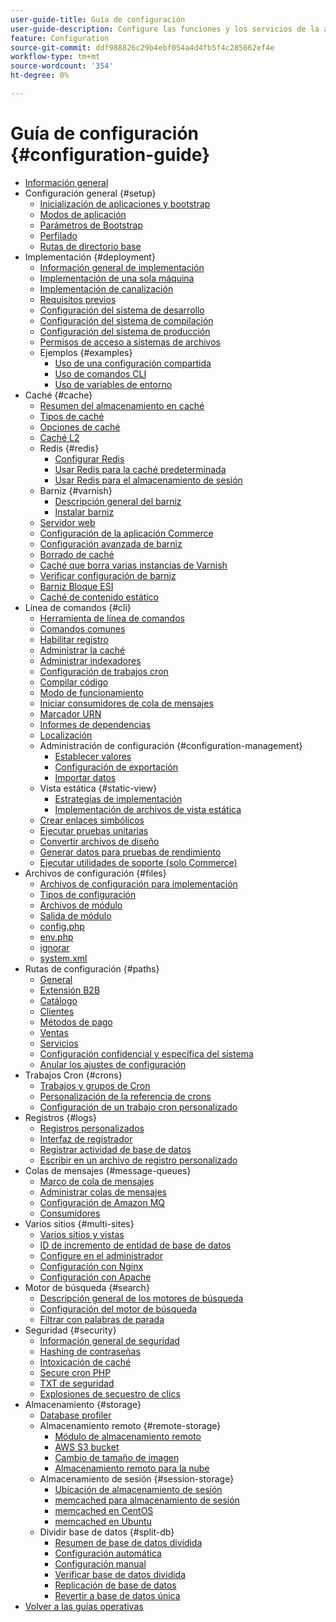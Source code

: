 ```yaml
---
user-guide-title: Guía de configuración
user-guide-description: Configure las funciones y los servicios de la aplicación de Adobe Commerce.
feature: Configuration
source-git-commit: ddf988826c29b4ebf054a4d4fb5f4c285662ef4e
workflow-type: tm+mt
source-wordcount: '354'
ht-degree: 0%

---
```



# Guía de configuración {#configuration-guide}

+ [Información general](overview.md)
+ Configuración general {#setup}
   + [Inicialización de aplicaciones y bootstrap](bootstrap/initialization.md)
   + [Modos de aplicación](bootstrap/application-modes.md)
   + [Parámetros de Bootstrap](bootstrap/set-parameters.md)
   + [Perfilado](bootstrap/mage-profiler.md)
   + [Rutas de directorio base](bootstrap/mage-directory.md)
+ Implementación {#deployment}
   + [Información general de implementación](deployment/overview.md)
   + [Implementación de una sola máquina](deployment/single-machine.md)
   + [Implementación de canalización](deployment/technical-details.md)
   + [Requisitos previos](deployment/prerequisites.md)
   + [Configuración del sistema de desarrollo](deployment/development-system.md)
   + [Configuración del sistema de compilación](deployment/build-system.md)
   + [Configuración del sistema de producción](deployment/production-system.md)
   + [Permisos de acceso a sistemas de archivos](deployment/file-system-permissions.md)
   + Ejemplos {#examples}
      + [Uso de una configuración compartida](deployment/example-shared-configuration.md)
      + [Uso de comandos CLI](deployment/example-using-cli.md)
      + [Uso de variables de entorno](deployment/example-environment-variables.md)
+ Caché {#cache}
   + [Resumen del almacenamiento en caché](cache/caching-overview.md)
   + [Tipos de caché](cache/cache-types.md)
   + [Opciones de caché](cache/cache-options.md)
   + [Caché L2](cache/level-two-cache.md)
   + Redis {#redis}
      + [Configurar Redis](cache/config-redis.md)
      + [Usar Redis para la caché predeterminada](cache/redis-pg-cache.md)
      + [Usar Redis para el almacenamiento de sesión](cache/redis-session.md)
   + Barniz {#varnish}
      + [Descripción general del barniz](cache/config-varnish.md)
      + [Instalar barniz](cache/config-varnish-install.md)
   + [Servidor web](cache/config-varnish-server.md)
   + [Configuración de la aplicación Commerce](cache/configure-varnish-commerce.md)
   + [Configuración avanzada de barniz](cache/config-varnish-advanced.md)
   + [Borrado de caché](cache/use-varnish-cache.md)
   + [Caché que borra varias instancias de Varnish](cache/use-multiple-varnish-cache.md)
   + [Verificar configuración de barniz](cache/config-varnish-final.md)
   + [Barniz Bloque ESI](cache/use-varnish-esi.md)
   + [Caché de contenido estático](cache/static-content-signing.md)
+ Línea de comandos {#cli}
   + [Herramienta de línea de comandos](cli/config-cli.md)
   + [Comandos comunes](cli/common-cli-commands.md)
   + [Habilitar registro](cli/enable-logging.md)
   + [Administrar la caché](cli/manage-cache.md)
   + [Administrar indexadores](cli/manage-indexers.md)
   + [Configuración de trabajos cron](cli/configure-cron-jobs.md)
   + [Compilar código](cli/code-compiler.md)
   + [Modo de funcionamiento](cli/set-mode.md)
   + [Iniciar consumidores de cola de mensajes](cli/start-message-queues.md)
   + [Marcador URN](cli/urn-highlighter.md)
   + [Informes de dependencias](cli/dependency-reports.md)
   + [Localización](cli/localization.md)
   + Administración de configuración {#configuration-management}
      + [Establecer valores](cli/set-configuration-values.md)
      + [Configuración de exportación](cli/export-configuration.md)
      + [Importar datos](cli/import-configuration.md)
   + Vista estática {#static-view}
      + [Estrategias de implementación](cli/static-view-file-strategy.md)
      + [Implementación de archivos de vista estática](cli/static-view-file-deployment.md)
   + [Crear enlaces simbólicos](cli/create-symlinks.md)
   + [Ejecutar pruebas unitarias](cli/unit-tests.md)
   + [Convertir archivos de diseño](cli/convert-layout-files.md)
   + [Generar datos para pruebas de rendimiento](cli/generate-data.md)
   + [Ejecutar utilidades de soporte (solo Commerce)](cli/run-support-utilities.md)
+ Archivos de configuración {#files}
   + [Archivos de configuración para implementación](reference/deployment-files.md)
   + [Tipos de configuración](reference/config-create-types.md)
   + [Archivos de módulo](reference/module-files.md)
   + [Salida de módulo](reference/disable-module-output.md)
   + [config.php](reference/config-reference-configphp.md)
   + [env.php](reference/config-reference-envphp.md)
   + [ignorar](reference/config-reference-gitignore.md)
   + [system.xml](reference/config-reference-systemxml.md)
+ Rutas de configuración {#paths}
   + [General](reference/config-reference-general.md)
   + [Extensión B2B](reference/config-reference-b2b.md)
   + [Catálogo](reference/config-reference-catalog.md)
   + [Clientes](reference/config-reference-customers.md)
   + [Métodos de pago](reference/config-reference-payment.md)
   + [Ventas](reference/config-reference-sales.md)
   + [Servicios](reference/config-reference-services.md)
   + [Configuración confidencial y específica del sistema](reference/config-reference-sens.md)
   + [Anular los ajustes de configuración](reference/override-config-settings.md)
+ Trabajos Cron {#crons}
   + [Trabajos y grupos de Cron](cron/custom-cron.md)
   + [Personalización de la referencia de crons](cron/custom-cron-reference.md)
   + [Configuración de un trabajo cron personalizado](cron/custom-cron-tutorial.md)
+ Registros {#logs}
   + [Registros personalizados](logs/custom-logging.md)
   + [Interfaz de registrador](logs/logger-interface.md)
   + [Registrar actividad de base de datos](logs/database-activity.md)
   + [Escribir en un archivo de registro personalizado](logs/custom-log-files.md)
+ Colas de mensajes {#message-queues}
   + [Marco de cola de mensajes](queues/message-queue-framework.md)
   + [Administrar colas de mensajes](queues/manage-message-queues.md)
   + [Configuración de Amazon MQ](queues/aws-mq.md)
   + [Consumidores](queues/consumers.md)
+ Varios sitios {#multi-sites}
   + [Varios sitios y vistas](multi-sites/ms-overview.md)
   + [ID de incremento de entidad de base de datos](multi-sites/change-increment-id.md)
   + [Configure en el administrador](multi-sites/ms-admin.md)
   + [Configuración con Nginx](multi-sites/ms-nginx.md)
   + [Configuración con Apache](multi-sites/ms-apache.md)
+ Motor de búsqueda {#search}
   + [Descripción general de los motores de búsqueda](search/overview-search.md)
   + [Configuración del motor de búsqueda](search/configure-search-engine.md)
   + [Filtrar con palabras de parada](search/search-stopwords.md)
+ Seguridad {#security}
   + [Información general de seguridad](security/overview.md)
   + [Hashing de contraseñas](security/password-hashing.md)
   + [Intoxicación de caché](security/cache-poisoning.md)
   + [Secure cron PHP](security/secure-cron-php.md)
   + [TXT de seguridad](security/security-txt.md)
   + [Explosiones de secuestro de clics](security/xframe-options.md)
+ Almacenamiento {#storage}
   + [Database profiler](storage/db-profiler.md)
   + Almacenamiento remoto {#remote-storage}
      + [Módulo de almacenamiento remoto](remote-storage/remote-storage.md)
      + [AWS S3 bucket](remote-storage/remote-storage-aws-s3.md)
      + [Cambio de tamaño de imagen](remote-storage/remote-storage-image-resize.md)
      + [Almacenamiento remoto para la nube](remote-storage/cloud-support.md)
   + Almacenamiento de sesión {#session-storage}
      + [Ubicación de almacenamiento de sesión](storage/sessions.md)
      + [memcached para almacenamiento de sesión](storage/memcached.md)
      + [memcached en CentOS](storage/memcache-centos.md)
      + [memcached en Ubuntu](storage/memcache-ubuntu.md)
   + Dividir base de datos {#split-db}
      + [Resumen de base de datos dividida](storage/multi-master.md)
      + [Configuración automática](storage/multi-master-masterdb.md)
      + [Configuración manual](storage/multi-master-manual.md)
      + [Verificar base de datos dividida](storage/multi-master-verify.md)
      + [Replicación de base de datos](storage/multi-master-replication.md)
      + [Revertir a base de datos única](storage/revert-split-database.md)
+ [Volver a las guías operativas](https://experienceleague.adobe.com/docs/commerce-operations/operational-guides/home.html?lang=es)